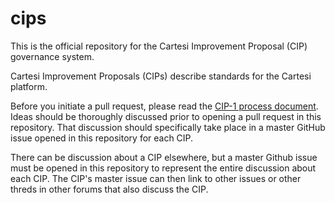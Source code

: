 # cips

This is the official repository for the Cartesi Improvement Proposal (CIP) governance system.

Cartesi Improvement Proposals (CIPs) describe standards for the Cartesi platform.

Before you initiate a pull request, please read the [CIP-1 process document](cips/cip-1.md). Ideas should be thoroughly discussed prior to opening a pull request in this repository. That discussion should specifically take place in a master GitHub issue opened in this repository for each CIP.

There can be discussion about a CIP elsewhere, but a master Github issue must be opened in this repository to represent the entire discussion about each CIP. The CIP's master issue can then link to other issues or other threds in other forums that also discuss the CIP.
